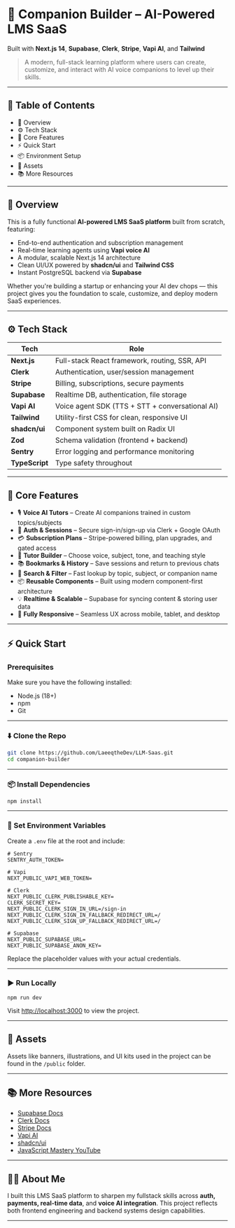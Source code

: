 

# 🧠 Companion Builder – AI-Powered LMS SaaS

Built with **Next.js 14**, **Supabase**, **Clerk**, **Stripe**, **Vapi AI**, and **Tailwind**

> A modern, full-stack learning platform where users can create, customize, and interact with AI voice companions to level up their skills.

---

## 📖 Table of Contents

- 🚀 Overview  
- ⚙️ Tech Stack  
- 🔋 Core Features  
- ⚡ Quick Start  
- 📦 Environment Setup  
- 📎 Assets  
- 📚 More Resources  

---

## 🚀 Overview

This is a fully functional **AI-powered LMS SaaS platform** built from scratch, featuring:

- End-to-end authentication and subscription management  
- Real-time learning agents using **Vapi voice AI**  
- A modular, scalable Next.js 14 architecture  
- Clean UI/UX powered by **shadcn/ui** and **Tailwind CSS**  
- Instant PostgreSQL backend via **Supabase**

Whether you're building a startup or enhancing your AI dev chops — this project gives you the foundation to scale, customize, and deploy modern SaaS experiences.

---

## ⚙️ Tech Stack

| Tech           | Role                                            |
| -------------- | ----------------------------------------------- |
| **Next.js**    | Full-stack React framework, routing, SSR, API   |
| **Clerk**      | Authentication, user/session management         |
| **Stripe**     | Billing, subscriptions, secure payments         |
| **Supabase**   | Realtime DB, authentication, file storage       |
| **Vapi AI**    | Voice agent SDK (TTS + STT + conversational AI) |
| **Tailwind**   | Utility-first CSS for clean, responsive UI      |
| **shadcn/ui**  | Component system built on Radix UI              |
| **Zod**        | Schema validation (frontend + backend)          |
| **Sentry**     | Error logging and performance monitoring        |
| **TypeScript** | Type safety throughout                          |

---

## 🔋 Core Features

- 🎙️ **Voice AI Tutors** – Create AI companions trained in custom topics/subjects  
- 👤 **Auth & Sessions** – Secure sign-in/sign-up via Clerk + Google OAuth  
- 💳 **Subscription Plans** – Stripe-powered billing, plan upgrades, and gated access  
- 🧠 **Tutor Builder** – Choose voice, subject, tone, and teaching style  
- 📚 **Bookmarks & History** – Save sessions and return to previous chats  
- 🔎 **Search & Filter** – Fast lookup by topic, subject, or companion name  
- 📦 **Reusable Components** – Built using modern component-first architecture  
- 💡 **Realtime & Scalable** – Supabase for syncing content & storing user data  
- 📱 **Fully Responsive** – Seamless UX across mobile, tablet, and desktop  

---

## ⚡ Quick Start

### Prerequisites

Make sure you have the following installed:

- Node.js (18+)  
- npm  
- Git  

---

### ⬇️ Clone the Repo

```bash
git clone https://github.com/LaeeqtheDev/LLM-Saas.git
cd companion-builder
````

---

### 📦 Install Dependencies

```
npm install
```

---

### 🔐 Set Environment Variables

Create a `.env` file at the root and include:

```
# Sentry
SENTRY_AUTH_TOKEN=

# Vapi
NEXT_PUBLIC_VAPI_WEB_TOKEN=

# Clerk
NEXT_PUBLIC_CLERK_PUBLISHABLE_KEY=
CLERK_SECRET_KEY=
NEXT_PUBLIC_CLERK_SIGN_IN_URL=/sign-in
NEXT_PUBLIC_CLERK_SIGN_IN_FALLBACK_REDIRECT_URL=/
NEXT_PUBLIC_CLERK_SIGN_UP_FALLBACK_REDIRECT_URL=/

# Supabase
NEXT_PUBLIC_SUPABASE_URL=
NEXT_PUBLIC_SUPABASE_ANON_KEY=
```

Replace the placeholder values with your actual credentials.

---

### ▶️ Run Locally

```
npm run dev
```

Visit [http://localhost:3000](http://localhost:3000) to view the project.

---

## 📎 Assets

Assets like banners, illustrations, and UI kits used in the project can be found in the `/public` folder.

---

## 📚 More Resources

* [Supabase Docs](https://supabase.com/docs)
* [Clerk Docs](https://clerk.dev/docs)
* [Stripe Docs](https://stripe.com/docs)
* [Vapi AI](https://vapi.ai)
* [shadcn/ui](https://ui.shadcn.com)
* [JavaScript Mastery YouTube](https://www.youtube.com/@javascriptmastery)

---

## 🧑‍💻 About Me

I built this LMS SaaS platform to sharpen my fullstack skills across **auth, payments, real-time data**, and **voice AI integration**. This project reflects both frontend engineering and backend systems design capabilities.

---


